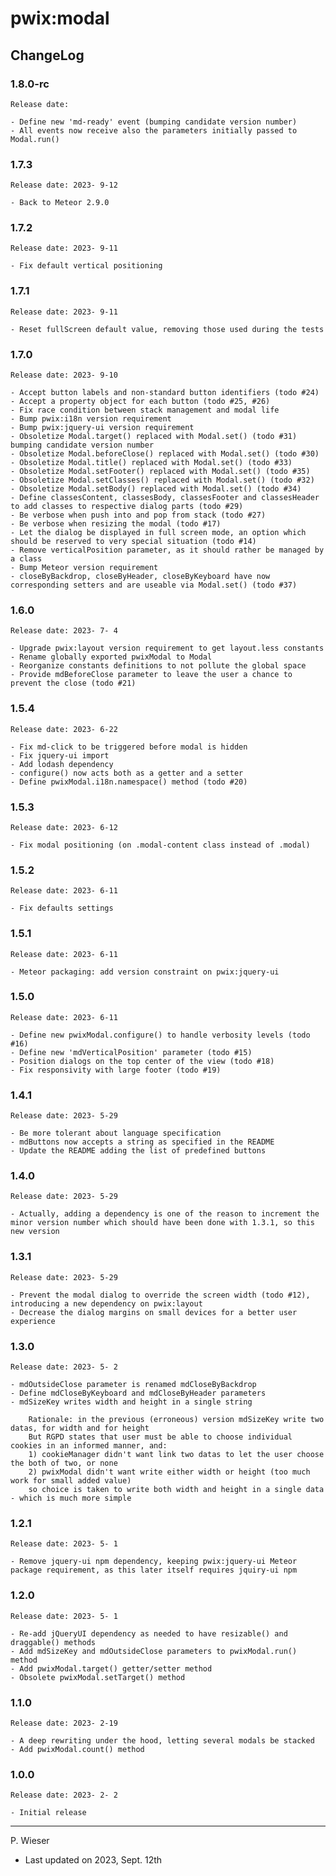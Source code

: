 # pwix:modal

## ChangeLog

### 1.8.0-rc

    Release date: 

    - Define new 'md-ready' event (bumping candidate version number)
    - All events now receive also the parameters initially passed to Modal.run()

### 1.7.3

    Release date: 2023- 9-12

    - Back to Meteor 2.9.0

### 1.7.2

    Release date: 2023- 9-11

    - Fix default vertical positioning

### 1.7.1

    Release date: 2023- 9-11

    - Reset fullScreen default value, removing those used during the tests

### 1.7.0

    Release date: 2023- 9-10

    - Accept button labels and non-standard button identifiers (todo #24)
    - Accept a property object for each button (todo #25, #26)
    - Fix race condition between stack management and modal life
    - Bump pwix:i18n version requirement
    - Bump pwix:jquery-ui version requirement
    - Obsoletize Modal.target() replaced with Modal.set() (todo #31) bumping candidate version number
    - Obsoletize Modal.beforeClose() replaced with Modal.set() (todo #30)
    - Obsoletize Modal.title() replaced with Modal.set() (todo #33)
    - Obsoletize Modal.setFooter() replaced with Modal.set() (todo #35)
    - Obsoletize Modal.setClasses() replaced with Modal.set() (todo #32)
    - Obsoletize Modal.setBody() replaced with Modal.set() (todo #34)
    - Define classesContent, classesBody, classesFooter and classesHeader to add classes to respective dialog parts (todo #29)
    - Be verbose when push into and pop from stack (todo #27)
    - Be verbose when resizing the modal (todo #17)
    - Let the dialog be displayed in full screen mode, an option which should be reserved to very special situation (todo #14)
    - Remove verticalPosition parameter, as it should rather be managed by a class
    - Bump Meteor version requirement
    - closeByBackdrop, closeByHeader, closeByKeyboard have now corresponding setters and are useable via Modal.set() (todo #37)

### 1.6.0

    Release date: 2023- 7- 4

    - Upgrade pwix:layout version requirement to get layout.less constants
    - Rename globally exported pwixModal to Modal
    - Reorganize constants definitions to not pollute the global space
    - Provide mdBeforeClose parameter to leave the user a chance to prevent the close (todo #21)

### 1.5.4

    Release date: 2023- 6-22

    - Fix md-click to be triggered before modal is hidden
    - Fix jquery-ui import
    - Add lodash dependency
    - configure() now acts both as a getter and a setter
    - Define pwixModal.i18n.namespace() method (todo #20)

### 1.5.3

    Release date: 2023- 6-12

    - Fix modal positioning (on .modal-content class instead of .modal)

### 1.5.2

    Release date: 2023- 6-11

    - Fix defaults settings

### 1.5.1

    Release date: 2023- 6-11

    - Meteor packaging: add version constraint on pwix:jquery-ui

### 1.5.0

    Release date: 2023- 6-11

    - Define new pwixModal.configure() to handle verbosity levels (todo #16)
    - Define new 'mdVerticalPosition' parameter (todo #15)
    - Position dialogs on the top center of the view (todo #18)
    - Fix responsivity with large footer (todo #19)

### 1.4.1

    Release date: 2023- 5-29

    - Be more tolerant about language specification
    - mdButtons now accepts a string as specified in the README
    - Update the README adding the list of predefined buttons

### 1.4.0

    Release date: 2023- 5-29

    - Actually, adding a dependency is one of the reason to increment the minor version number which should have been done with 1.3.1, so this new version

### 1.3.1

    Release date: 2023- 5-29

    - Prevent the modal dialog to override the screen width (todo #12), introducing a new dependency on pwix:layout
    - Decrease the dialog margins on small devices for a better user experience

### 1.3.0

    Release date: 2023- 5- 2

    - mdOutsideClose parameter is renamed mdCloseByBackdrop
    - Define mdCloseByKeyboard and mdCloseByHeader parameters
    - mdSizeKey writes width and height in a single string
        
        Rationale: in the previous (erroneous) version mdSizeKey write two datas, for width and for height
        But RGPD states that user must be able to choose individual cookies in an informed manner, and:
        1) cookieManager didn't want link two datas to let the user choose the both of two, or none
        2) pwixModal didn't want write either width or height (too much work for small added value)
        so choice is taken to write both width and height in a single data - which is much more simple

### 1.2.1

    Release date: 2023- 5- 1

    - Remove jquery-ui npm dependency, keeping pwix:jquery-ui Meteor package requirement, as this later itself requires jquiry-ui npm

### 1.2.0

    Release date: 2023- 5- 1

    - Re-add jQueryUI dependency as needed to have resizable() and draggable() methods
    - Add mdSizeKey and mdOutsideClose parameters to pwixModal.run() method
    - Add pwixModal.target() getter/setter method
    - Obsolete pwixModal.setTarget() method

### 1.1.0

    Release date: 2023- 2-19

    - A deep rewriting under the hood, letting several modals be stacked
    - Add pwixModal.count() method

### 1.0.0

    Release date: 2023- 2- 2

    - Initial release

---
P. Wieser
- Last updated on 2023, Sept. 12th
